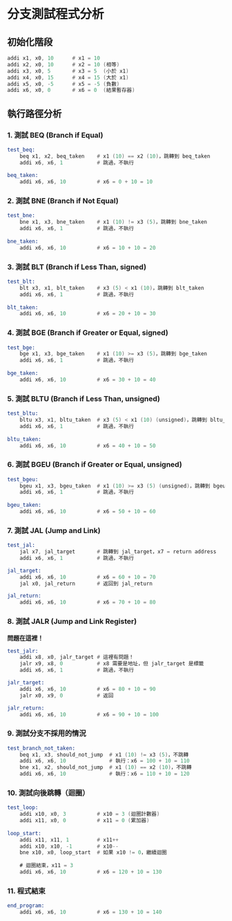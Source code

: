 # 分支測試程式分析

## 初始化階段
```asm
addi x1, x0, 10      # x1 = 10
addi x2, x0, 10      # x2 = 10 (相等)
addi x3, x0, 5       # x3 = 5  (小於 x1)
addi x4, x0, 15      # x4 = 15 (大於 x1)
addi x5, x0, -5      # x5 = -5 (負數)
addi x6, x0, 0       # x6 = 0  (結果暫存器)
```

## 執行路徑分析

### 1. 測試 BEQ (Branch if Equal)
```asm
test_beq:
    beq x1, x2, beq_taken    # x1 (10) == x2 (10)，跳轉到 beq_taken
    addi x6, x6, 1           # 跳過，不執行
    
beq_taken:
    addi x6, x6, 10          # x6 = 0 + 10 = 10
```

### 2. 測試 BNE (Branch if Not Equal)
```asm
test_bne:
    bne x1, x3, bne_taken    # x1 (10) != x3 (5)，跳轉到 bne_taken
    addi x6, x6, 1           # 跳過，不執行
    
bne_taken:
    addi x6, x6, 10          # x6 = 10 + 10 = 20
```

### 3. 測試 BLT (Branch if Less Than, signed)
```asm
test_blt:
    blt x3, x1, blt_taken    # x3 (5) < x1 (10)，跳轉到 blt_taken
    addi x6, x6, 1           # 跳過，不執行
    
blt_taken:
    addi x6, x6, 10          # x6 = 20 + 10 = 30
```

### 4. 測試 BGE (Branch if Greater or Equal, signed)
```asm
test_bge:
    bge x1, x3, bge_taken    # x1 (10) >= x3 (5)，跳轉到 bge_taken
    addi x6, x6, 1           # 跳過，不執行
    
bge_taken:
    addi x6, x6, 10          # x6 = 30 + 10 = 40
```

### 5. 測試 BLTU (Branch if Less Than, unsigned)
```asm
test_bltu:
    bltu x3, x1, bltu_taken  # x3 (5) < x1 (10) (unsigned)，跳轉到 bltu_taken
    addi x6, x6, 1           # 跳過，不執行
    
bltu_taken:
    addi x6, x6, 10          # x6 = 40 + 10 = 50
```

### 6. 測試 BGEU (Branch if Greater or Equal, unsigned)
```asm
test_bgeu:
    bgeu x1, x3, bgeu_taken  # x1 (10) >= x3 (5) (unsigned)，跳轉到 bgeu_taken
    addi x6, x6, 1           # 跳過，不執行
    
bgeu_taken:
    addi x6, x6, 10          # x6 = 50 + 10 = 60
```

### 7. 測試 JAL (Jump and Link)
```asm
test_jal:
    jal x7, jal_target       # 跳轉到 jal_target，x7 = return address
    addi x6, x6, 1           # 跳過，不執行

jal_target:
    addi x6, x6, 10          # x6 = 60 + 10 = 70
    jal x0, jal_return       # 返回到 jal_return

jal_return:
    addi x6, x6, 10          # x6 = 70 + 10 = 80
```

### 8. 測試 JALR (Jump and Link Register)
**問題在這裡！**
```asm
test_jalr:
    addi x8, x0, jalr_target # 這裡有問題！
    jalr x9, x8, 0           # x8 需要是地址，但 jalr_target 是標籤
    addi x6, x6, 1           # 跳過，不執行

jalr_target:
    addi x6, x6, 10          # x6 = 80 + 10 = 90
    jalr x0, x9, 0           # 返回

jalr_return:
    addi x6, x6, 10          # x6 = 90 + 10 = 100
```

### 9. 測試分支不採用的情況
```asm
test_branch_not_taken:
    beq x1, x3, should_not_jump  # x1 (10) != x3 (5)，不跳轉
    addi x6, x6, 10              # 執行：x6 = 100 + 10 = 110
    bne x1, x2, should_not_jump  # x1 (10) == x2 (10)，不跳轉
    addi x6, x6, 10              # 執行：x6 = 110 + 10 = 120
```

### 10. 測試向後跳轉（迴圈）
```asm
test_loop:
    addi x10, x0, 3          # x10 = 3 (迴圈計數器)
    addi x11, x0, 0          # x11 = 0 (累加器)
    
loop_start:
    addi x11, x11, 1         # x11++
    addi x10, x10, -1        # x10--
    bne x10, x0, loop_start  # 如果 x10 != 0，繼續迴圈
    
    # 迴圈結束，x11 = 3
    addi x6, x6, 10          # x6 = 120 + 10 = 130
```

### 11. 程式結束
```asm
end_program:
    addi x6, x6, 10          # x6 = 130 + 10 = 140
```